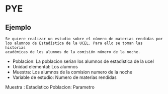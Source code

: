 # PYE


## Ejemplo
```
Se quiere realizar un estudio sobre el número de materias rendidas por
los alumnos de Estadística de la UCEL. Para ello se toman las historias
académicas de los alumnos de la comisión número de la noche.
```
- Poblacion: La poblacion serian los alumnos de estadistica de la ucel
- Unidad elemental: Los alumnos
- Muestra: Los alumnos de la comision numero de la noche
- Variable de estudio: Numero de materias rendidas



Muestra : Estadistico Poblacion: Parametro